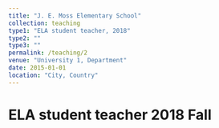```yaml
---
title: "J. E. Moss Elementary School"
collection: teaching
type1: "ELA student teacher, 2018"
type2: ""
type3: ""
permalink: /teaching/2
venue: "University 1, Department"
date: 2015-01-01
location: "City, Country"
---
```



ELA student teacher 2018 Fall
======
